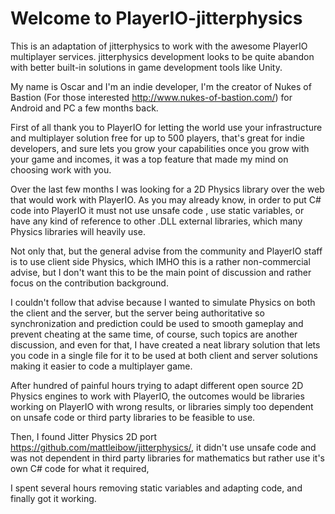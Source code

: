 # Welcome to PlayerIO-jitterphysics
This is an adaptation of jitterphysics to work with the awesome PlayerIO multiplayer services.
jitterphysics development looks to be quite abandon with better built-in solutions in game development tools like Unity.

My name is Oscar and I'm an indie developer, I'm the creator of Nukes of Bastion (For those interested http://www.nukes-of-bastion.com/) for Android and PC a few months back.

First of all thank you to PlayerIO for letting the world use your infrastructure and multiplayer solution free for up to 500 players, that's great for indie developers, and sure lets you grow your capabilities once you grow with your game and incomes, it was a top feature that made my mind on choosing work with you.

Over the last few months I was looking for a 2D Physics library over the web that would work with PlayerIO.
As you may already know, in order to put C# code into PlayerIO it must not use unsafe code , use static variables, or have any kind of reference to other .DLL external libraries, which many Physics libraries will heavily use.

Not only that, but the general advise from the community and PlayerIO staff is to use client side Physics, which IMHO this is a rather non-commercial advise, but I don't want this to be the main point of discussion and rather focus on the contribution background.

I couldn't follow that advise because I wanted to simulate Physics on both the client and the server, but the server being authoritative so synchronization and prediction could be used to smooth gameplay and prevent cheating at the same time, of course, such topics are another discussion, and even for that, I have created a neat library solution that lets you code in a single file for it to be used at both client and server solutions making it easier to code a multiplayer game.

After hundred of painful hours trying to adapt different open source 2D Physics engines to work with PlayerIO, the outcomes would be libraries working on PlayerIO with wrong results, or libraries simply too dependent on unsafe code or third party libraries to be feasible to use.

Then, I found Jitter Physics 2D port https://github.com/mattleibow/jitterphysics/, it didn't use unsafe code and was not dependent in third party libraries for mathematics but rather use it's own C# code for what it required, 

I spent several hours removing static variables and adapting code, and finally got it working.

